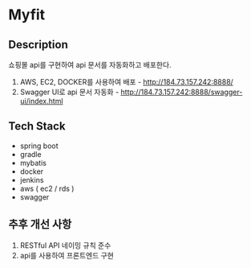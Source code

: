 # Myfit

## Description
쇼핑몰 api를 구현하여 api 문서를 자동화하고 배포한다.

1. AWS, EC2, DOCKER를 사용하여 배포 - http://184.73.157.242:8888/
2. Swagger UI로 api 문서 자동화 - http://184.73.157.242:8888/swagger-ui/index.html


## Tech Stack
- spring boot
- gradle
- mybatis
- docker
- jenkins
- aws ( ec2 / rds )
- swagger

## 추후 개선 사항
1. RESTful API 네이밍 규칙 준수
2. api를 사용하여 프론트엔드 구현

